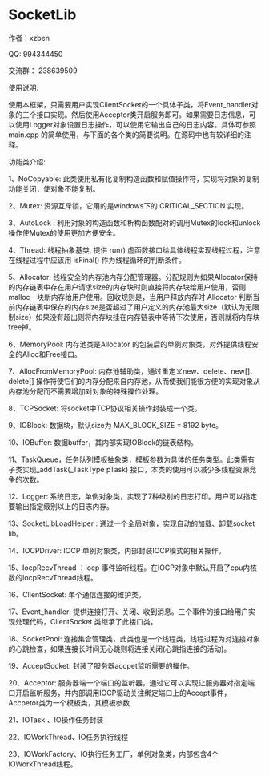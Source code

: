 SocketLib
=========
作者：xzben

QQ: 994344450

交流群：  238639509

使用说明:

使用本框架，只需要用户实现ClientSocket的一个具体子类，将Event_handler对象的三个接口实现。然后使用Acceptor类开启服务即可。如果需要日志信息，可以使用Logger对象设置日志操作，可以使用它输出自己的日志内容。具体可参照main.cpp 的简单使用，与下面的各个类的简要说明。在源码中也有较详细的注释。

功能类介绍:

1、NoCopyable: 此类使用私有化复制构造函数和赋值操作符，实现将对象的复制功能关闭，使对象不能复制。

2、Mutex: 资源互斥锁，它用的是windows下的 CRITICAL_SECTION 实现。

3、AutoLock : 利用对象的构造函数和析构函数配对的调用Mutex的lock和unlock操作使Mutex的使用更加方便安全。

4、Thread: 线程抽象基类, 提供 run() 虚函数接口给具体线程实现线程过程，注意在线程过程中应该用 isFinal() 作为线程循环的判断条件。

5、Allocator: 线程安全的内存池内存分配管理器。分配规则为如果Allocator保持的内存链表中存在用户请求size的内存块时则直接将内存块给用户使用，否则malloc一块新内存给用户使用。回收规则是，当用户释放内存时 Allocator 判断当前内存链表中保存的内存size是否超过了用户定义的内存池最大size（默认为无限制size）如果没有超出则将内存块挂在内存链表中等待下次使用，否则就将内存块free掉。

6、MemoryPool: 内存池类是Allocator 的包装后的单例对象类，对外提供线程安全的Alloc和Free接口。

7、AllocFromMemoryPool: 内存池辅助类，通过重定义new、delete、new[]、delete[] 操作符使它们的内存分配来自内存池，从而使我们能很方便的实现对象从内存池分配而不需要增加对对象的特殊操作处理。

8、TCPSocket: 将socket中TCP协议相关操作封装成一个类。

9、IOBlock: 数据块，默认size为 MAX_BLOCK_SIZE = 8192 byte。

10、IOBuffer: 数据buffer，其内部实现IOBlock的链表结构。

11、TaskQueue，任务队列模板抽象类，模板参数为具体的任务类型。此类需有子类实现_addTask(_TaskType pTask) 接口，本类的使用可以减少多线程资源竞争的次数。

12、Logger: 系统日志，单例对象类，实现了7种级别的日志打印。用户可以指定要输出指定级别以上的日志内存。

13、SocketLibLoadHelper : 通过一个全局对象，实现自动的加载、卸载socket lib。

14、IOCPDriver: IOCP 单例对象类，内部封装IOCP模式的相关操作。

15、IocpRecvThread ：iocp 事件监听线程。在IOCP对象中默认开启了cpu内核数的IocpRecvThread线程。

16、ClientSocket: 单个通信连接的维护类。

17、Event_handler: 提供连接打开、关闭、收到消息。三个事件的接口给用户实现处理代码，ClientSocket 类继承了此接口类。

18、SocketPool: 连接集合管理类，此类也是一个线程类，线程过程为对连接对象的心跳检查，如果连接长时间无心跳则将连接关闭(心跳指连接的活动)。

19、AcceptSocket: 封装了服务器accpet监听需要的操作。

20、Acceptor: 服务器端一个端口的监听器，通过它可以实现让服务器对指定端口开启监听服务，并内部调用IOCP驱动关注绑定端口上的Accept事件，Accpetor类为一个模板类，其模板参数

21、IOTask 、IO操作任务封装

22、IOWorkThread、IO任务执行线程

23、IOWorkFactory、IO执行任务工厂，单例对象类，内部包含4个IOWorkThread线程。
